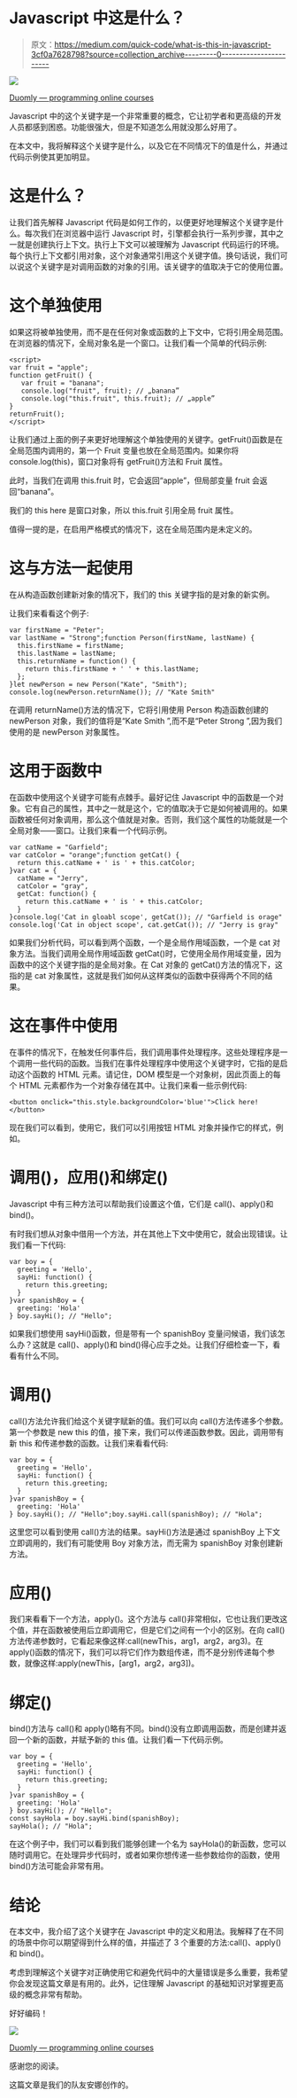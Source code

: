 # Javascript 中这是什么？

> 原文：<https://medium.com/quick-code/what-is-this-in-javascript-3cf0a7628798?source=collection_archive---------0----------------------->

![](img/3eb96d2eaac6225f89fe314b25c87b8d.png)

[Duomly — programming online courses](https://www.duomly.com)

Javascript 中的这个关键字是一个非常重要的概念，它让初学者和更高级的开发人员都感到困惑。功能很强大，但是不知道怎么用就没那么好用了。

在本文中，我将解释这个关键字是什么，以及它在不同情况下的值是什么，并通过代码示例使其更加明显。

# 这是什么？

让我们首先解释 Javascript 代码是如何工作的，以便更好地理解这个关键字是什么。每次我们在浏览器中运行 Javascript 时，引擎都会执行一系列步骤，其中之一就是创建执行上下文。执行上下文可以被理解为 Javascript 代码运行的环境。每个执行上下文都引用对象，这个对象通常引用这个关键字值。换句话说，我们可以说这个关键字是对调用函数的对象的引用。该关键字的值取决于它的使用位置。

# 这个单独使用

如果这将被单独使用，而不是在任何对象或函数的上下文中，它将引用全局范围。在浏览器的情况下，全局对象名是一个窗口。让我们看一个简单的代码示例:

```
<script>
var fruit = "apple";
function getFruit() {
   var fruit = "banana";
   console.log("fruit", fruit); // „banana”
   console.log("this.fruit", this.fruit); // „apple”
}
returnFruit();
</script>
```

让我们通过上面的例子来更好地理解这个单独使用的关键字。getFruit()函数是在全局范围内调用的，第一个 Fruit 变量也放在全局范围内。如果你将 console.log(this)，窗口对象将有 getFruit()方法和 Fruit 属性。

此时，当我们在调用 this.fruit 时，它会返回“apple”，但局部变量 fruit 会返回“banana”。

我们的 this here 是窗口对象，所以 this.fruit 引用全局 fruit 属性。

值得一提的是，在启用严格模式的情况下，这在全局范围内是未定义的。

# 这与方法一起使用

在从构造函数创建新对象的情况下，我们的 this 关键字指的是对象的新实例。

让我们来看看这个例子:

```
var firstName = "Peter";
var lastName = "Strong";function Person(firstName, lastName) {
  this.firstName = firstName;
  this.lastName = lastName;
  this.returnName = function() {
    return this.firstName + ' ' + this.lastName;
  };
}let newPerson = new Person("Kate", "Smith");
console.log(newPerson.returnName()); // "Kate Smith"
```

在调用 returnName()方法的情况下，它将引用使用 Person 构造函数创建的 newPerson 对象，我们的值将是“Kate Smith ”,而不是“Peter Strong ”,因为我们使用的是 newPerson 对象属性。

# 这用于函数中

在函数中使用这个关键字可能有点棘手。最好记住 Javascript 中的函数是一个对象。它有自己的属性，其中之一就是这个，它的值取决于它是如何被调用的。如果函数被任何对象调用，那么这个值就是对象。否则，我们这个属性的功能就是一个全局对象——窗口。让我们来看一个代码示例。

```
var catName = "Garfield";
var catColor = "orange";function getCat() {
  return this.catName + ' is ' + this.catColor;
}var cat = {
  catName = "Jerry",
  catColor = "gray",
  getCat: function() {
    return this.catName + ' is ' + this.catColor;
  }
}console.log('Cat in gloabl scope', getCat()); // "Garfield is orage"
console.log('Cat in object scope', cat.getCat()); // "Jerry is gray"
```

如果我们分析代码，可以看到两个函数，一个是全局作用域函数，一个是 cat 对象方法。当我们调用全局作用域函数 getCat()时，它使用全局作用域变量，因为函数中的这个关键字指的是全局对象。在 Cat 对象的 getCat()方法的情况下，这指的是 cat 对象属性，这就是我们如何从这样类似的函数中获得两个不同的结果。

# 这在事件中使用

在事件的情况下，在触发任何事件后，我们调用事件处理程序。这些处理程序是一个调用一些代码的函数。当我们在事件处理程序中使用这个关键字时，它指的是启动这个函数的 HTML 元素。请记住，DOM 模型是一个对象树，因此页面上的每个 HTML 元素都作为一个对象存储在其中。让我们来看一些示例代码:

```
<button onclick="this.style.backgroundColor='blue'">Click here!</button>
```

现在我们可以看到，使用它，我们可以引用按钮 HTML 对象并操作它的样式，例如。

# 调用()，应用()和绑定()

Javascript 中有三种方法可以帮助我们设置这个值，它们是 call()、apply()和 bind()。

有时我们想从对象中借用一个方法，并在其他上下文中使用它，就会出现错误。让我们看一下代码:

```
var boy = {
  greeting = 'Hello',
  sayHi: function() {
    return this.greeting;
  }
}var spanishBoy = {
  greeting: 'Hola'
} boy.sayHi(); // "Hello";
```

如果我们想使用 sayHi()函数，但是带有一个 spanishBoy 变量问候语，我们该怎么办？这就是 call()、apply()和 bind()得心应手之处。让我们仔细检查一下，看看有什么不同。

# 调用()

call()方法允许我们给这个关键字赋新的值。我们可以向 call()方法传递多个参数。第一个参数是 new this 的值，接下来，我们可以传递函数参数。因此，调用带有新 this 和传递参数的函数。让我们来看看代码:

```
var boy = {
  greeting = 'Hello',
  sayHi: function() {
    return this.greeting;
  }
}var spanishBoy = {
  greeting: 'Hola'
} boy.sayHi(); // "Hello";boy.sayHi.call(spanishBoy); // "Hola";
```

这里您可以看到使用 call()方法的结果。sayHi()方法是通过 spanishBoy 上下文立即调用的，我们有可能使用 Boy 对象方法，而无需为 spanishBoy 对象创建新方法。

# 应用()

我们来看看下一个方法，apply()。这个方法与 call()非常相似，它也让我们更改这个值，并在函数被使用后立即调用它，但是它们之间有一个小的区别。在向 call()方法传递参数时，它看起来像这样:call(newThis，arg1，arg2，arg3)。在 apply()函数的情况下，我们可以将它们作为数组传递，而不是分别传递每个参数，就像这样:apply(newThis，[arg1，arg2，arg3])。

# 绑定()

bind()方法与 call()和 apply()略有不同。bind()没有立即调用函数，而是创建并返回一个新的函数，并赋予新的 this 值。让我们看一下代码示例。

```
var boy = {
  greeting = 'Hello',
  sayHi: function() {
    return this.greeting;
  }
}var spanishBoy = {
  greeting: 'Hola'
} boy.sayHi(); // "Hello";
const sayHola = boy.sayHi.bind(spanishBoy);
sayHola(); // "Hola";
```

在这个例子中，我们可以看到我们能够创建一个名为 sayHola()的新函数，您可以随时调用它。在处理异步代码时，或者如果你想传递一些参数给你的函数，使用 bind()方法可能会非常有用。

# 结论

在本文中，我介绍了这个关键字在 Javascript 中的定义和用法。我解释了在不同的场景中你可以期望得到什么样的值，并描述了 3 个重要的方法:call()、apply()和 bind()。

考虑到理解这个关键字对正确使用它和避免代码中的大量错误是多么重要，我希望你会发现这篇文章是有用的。此外，记住理解 Javascript 的基础知识对掌握更高级的概念非常有帮助。

好好编码！

![](img/2bebe9fe48fb99c5d1c4456e97533030.png)

[Duomly — programming online courses](https://www.duomly.com)

感谢您的阅读。

这篇文章是我们的队友安娜创作的。
